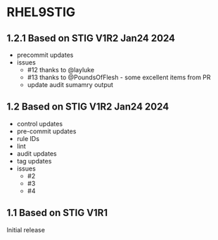 # RHEL9STIG

## 1.2.1 Based on STIG V1R2 Jan24 2024

- precommit updates
- issues
  - #12 thanks to @layluke
  - #13 thanks to @PoundsOfFlesh - some excellent items from PR
  - update audit sumamry output

## 1.2 Based on STIG V1R2 Jan24 2024

- control updates
- pre-commit updates
- rule IDs
- lint
- audit updates
- tag updates
- issues
  - #2
  - #3
  - #4

## 1.1 Based on STIG V1R1

Initial release
